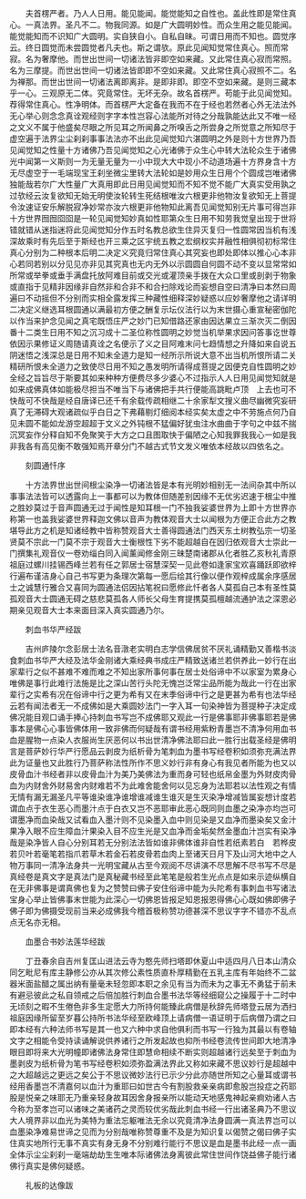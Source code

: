 <!-- { "loadSidebar": true } -->
　　夫首楞严者。乃人人日用。能见能闻。能觉能知之自性也。盖此性即是常住真心。一真法界。圣凡不二。物我同源。如是广大圆明妙性。而众生用之能见能闻。能觉能知而不识知广大圆明。实自狭自小。自私自昧。可谓日用而不知也。圆觉序云。终日圆觉而未尝圆觉者凡夫也。斯之谓欤。原此见闻知觉常住真心。照而常寂。名为奢摩他。而世出世间一切诸法皆非即空如来藏。又此常住真心寂而常照。名为三摩提。而世出世间一切诸法皆即即不空如来藏。又此常住真心寂照不二。名为禅那。而世出世间一切诸法离即离非。是即非即。即空不空如来藏。是则三藏本乎一心。三观原无二体。究竟常住。无坏无杂。故名首楞严。苟能于此见闻觉知。荐得常住真心。性净明体。而首楞严大定备在我而不在于经也若然者心外无法法外无心举心则念念真诠观经则字字本性岂容心法能所对待之分哉孰能达此又不唯一经之文义不属于他盛矣尽眼之所见耳之所闻鼻之所嗅舌之所尝身之所觉意之所知尽于虚空遍于法界尘尘刹刹事事法法亦不出此见闻觉知六湛圆明之外是则十方世界乃吾见闻觉知之性量十方诸佛乃吾见闻觉知之心光诸佛于众生心中转大法轮众生于诸佛光中闻第一义斯则一为无量无量为一小中现大大中现小不动道场遍十方界身含十方无尽虚空于一毛端现宝王刹坐微尘里转大法轮如是妙用众生日用个个圆成岂唯诸佛独能哉若尔广大性量广大真用即此日用见闻觉知而不知不觉不能广大真实受用孰之过欤经云汝复欲知无始无明使汝轮转生死结根唯汝六根更非他物汝复欲知无上菩提令汝速证安乐解脱寂净妙常亦汝六根更非他物知此离吾见闻觉知别无片事可得岂非十方世界囫囫囵囵是一轮见闻觉知妙真如性耶第众生日用不知劳我觉皇出现于世将错就错从迷指迷将此见闻觉知分作五时名教总欲生住异灭复归一性圆常因当机有浅深故乘时有先后至于斯经也开三乘之区宇统五教之宏纲权实并融性相俱彻初标常住真心分别为二种根本后明二决定义究竟归常住真心其究妄也即处即体以推心心本非心若同若别以分见见亦非见其究真也无内无外以示圆圆自何圆不动不变以显常常如所常或举拳或垂手满盘托放阿难目前或交光或灌顶亲手拨在大众口里或剖剥于物象或直指于见精非因缘非自然非和合非不和合扫除戏论而妄想自空曰清净曰本然曰周遍曰不动摇但不分别而实相全露发挥三种藏性细释深妙疑惑以应妙奢摩他之请详明二决定义继选耳根圆通以满最初方便之酬复示坛仪法行以为末世摄心重宣秘密伽陀以作当来护念见闻之真宅既悟庄严之妙门已知借路还家由因达果立三渐次灭二倒因番十二类生日用不知之沉习成十二圣位称性圆明之妙觉当机举果求因问答事讫世尊依因示果修证义周随请真诠之名便示了义之目阿难末问七趋情想之升降如来自说五阴迷悟之浅深总是日用不知未全道力是知一经所示所说大意不出当机所恨所请二关精研所恨未全道力之致使尽日用不知之愚发明所请得成菩提之因便克自性圆明之妙全经之旨旨尽于斯要其如来种种方便费尽多少婆心不过指示人人日用见闻觉知就是如来成佛真体如能极尽担当不唯当下与诸佛把手共行便能高跳毗卢顶　上去也可不快哉可不快哉是经自唐译已还千有余载传疏相继二十余家犁文搜义曲尽幽微究妄研真了无滞碍大观诸疏似乎白日之下弗藉剔灯细阅本经实矣太虚之中不劳施点何乃自见未圆不能如龙游空超超于文义之外钝根不猛偏好犹虫注水曲曲于字句之中兹不揣沉冥妄作分释自知不免聚笑于大方之口且图取快于偏陋之心知我罪我我心一如是我非我各有高见衡不敢强知焉开章分门不越古式节文发义唯依本经故以四依名之。

　　刻圆通忏序

　　十方法界世出世间根尘染净一切诸法皆是本有光明妙相别无一法间杂其中所以事事法法皆可以透露向上一事都可以为教体但随差别因缘不无优劣迟速于根尘中推之胜妙莫过于音声圆通无过于闻性是知耳根一门不独我娑婆世界为上即十方世界亦称第一也盖我娑婆世界释迦文佛以音声为教体观音大士以闻根为方便正合此方之教堪导此方之机是知诸经教中皆称赞观音大士善得圆通法门西天东土树教弘宗一切圣贤莫不宗此一门莫不宗于观音大士衡根性下劣不能超越自在因归依观音大士崇此一门撰集礼观音仪一卷劝缁白同入闻薰闻修金刚三昧楚南诸郡从化者胜乙亥秋礼青原祖庭过螺川挂锡西峰兰若有任之郭居士宿慧深契一见此卷如逢家宝欢喜踊跃即欲梓行遍布谨洁身心自己书写更为条理次第每一愿后绘其行像以便作观梓成属余序感居士之诚慧行雅合又喜同为圆通法侣因拈笔祝曰愿修此忏者各人莫孤自己本有圣性莫孤观音大士圆通无碍之慈悲莫孤各人师长父母生育提携莫孤檀越流通护法之深恩必期亲见观音大士本来面目深入真实圆通乃尔。

　　刺血书华严经跋

　　吉州庐陵尔念彭居士法名音潡老实明白志学信佛居贫不厌礼诵精勤又善楷书淡食刺血书华严大经及法华金刚诸大乘经典书成庄严精致送诸兰若供养此一妙行在出家辈行之似不甚难不难而难之不知出家所事何事在居士处俗谛中不以家室为累身心唯佛是事行此难行法施是比之深山苦行头陀无愧岂泛常尘品所能为哉此一行在出家辈行之实希有况在俗谛中行之更为希有又在末季俗谛中行之是更甚为希有也法华经云若有闻法者无一不成佛如是大乘圆妙法门一字入耳一句染神皆为菩提种子决定成佛况能目观口诵手捧心持刺血书写岂不成佛耶又观此一行是佛事耶非佛事耶若是佛事本是佛心心事皆佛体用一致非佛而何疑哉有谓书经用紫粉青墨岂不清净何用血书血是腥物一点染人衣服尚生厌恶何以书出世清净佛法耶曰此一胜行出载圣经是佛明言是菩萨妙行华严行愿品云剥皮为纸析骨为笔刺血为墨书写经卷积如须弥充满法界此为证量也又此胜行乃菩萨称法性所作不思义妙行非有身心有我见者所能为也又以皮骨血汁书经者非以皮骨血汁为美乃美佛法为重而身可轻也纸帛金墨为外财皮肉骨血为内财舍外财易舍内财难若不为此难舍能舍何以见忘身为法耶若以法性观之有情无情有漏无漏圣凡平等谁染谁净谁增谁减谁生谁灭是生灭染净增减皆属妄想计度若谓血点于衣生恶心而墨汁点于白衣又岂不恶耶审此恶心既同则血墨之染净亦均岂可谓墨净而血染哉又试看血入墨汁则不见染墨入血中则见染是又血净而墨染矣又金汁果净入眼不应生障血汁果染入目不应生光是又血净而金垢矣然金墨血汁岂实有染净哉是染净皆人自心分别耳若无分别法法皆如谁非佛体谁非自性若纸素若白　若桦皮若贝叶若毫笔若指爪若草木若金石若皮骨若血肉上至诸天日月下及山河大地中之人物万事同一清净法身共一光明宝藏从古至今观阅不尽讲演不尽思解不尽书写不尽是真经卷是真文字是真法门是真秘藏书经至此笔笔是般若生光点点是如来示迹纵横自在无非佛事是谓真佛也复为之赞赞曰佛子安住俗谛中能为头陀希有事刺血书写诸法宝身心举止皆佛事末世能为此深心一切佛恩皆报足知恩报恩得佛心心既如佛即佛子佛子即为佛摄受现前当来必成佛我今稽首极称赞功德甚深不思议字字不错亦不乱点点无名亦无相。

　　血墨合书妙法莲华经跋

　　丁丑春余自吉州复匡山进法云寺为憨先师扫塔即休夏山中适四月八日本山清众同乞毗尼有库主静修公亦从其次修公素性质直朴厚精勤在五乳主库有年始终不二盆器米面盐醋之属出纳有量毫未轻忽即本职之余见有当为而未为之事无不勇猛于前未有避忌彼此之私自领戒之后倍加胜行刺血合墨书法华等经细窥公之操履于十二时中无顷刻之暇不生倦色非多生定愿大力所持何能臻此病僧是秋辞先师塔登云居为洒扫祖庭因缘所留至岁暮公持所书法华经至欧峰顶上请病僧一语证明于后病僧乃谓之曰即本经有六种法师书写是其一也又六种中求自他俱利而书写一行独为其最以有卷轴文字之相能令受持读诵解说供养诸行之所发起故也抑所书经卷流传世间即大地清净眼目即将来大光明幢即诸佛法身常住即慧命相续不断实则超越诸行远矣至于刺血为墨剥皮为纸析骨为笔书写经卷积如须弥盈满法界此又称如来藏不思议妙行是超越中之大超越远之更远之矣公于不思议微妙法行已示少分此亦随世所知之心量耳或谓书经用香墨岂不清嘉何以血汁为重耶曰如世古今有割股救亲亲病即愈股岂投症之药耶股是悦亲之味耶无乃重亲轻身故耳因舍身报亲所以能动天地感鬼神起亲痾劝诸人古今称为至孝岂可以诸味之美诸药之灵而较优劣哉此刺血书经一行出诸圣典乃不思议大人境界非以血光为美特为重法忘躯唯法无余以究竟清净法身圆满一真法界岂可以血墨染净难易世谛之见而为分别哉唯称赞尊重不及是为知识复以偈赞之偈曰佛子实住真实地所行无事不真实有身无身不分别难行能行不思议是血是墨书此经一点一画全体示尘尘刹刹一毫端劫劫生生唯本际诸佛法身离彼此常住世间作饶益佛子能行诸佛行真实是佛何疑惑。

　　礼板的达像跋

